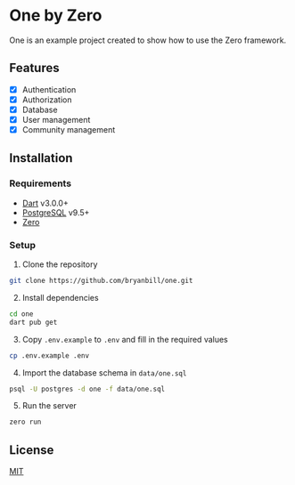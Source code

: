 # One by Zero

One is an example project created to show how to use the Zero framework.

## Features

- [x] Authentication
- [x] Authorization
- [x] Database
- [x] User management
- [x] Community management

## Installation

### Requirements

- [Dart](https://dart.dev/) v3.0.0+
- [PostgreSQL](https://www.postgresql.org/) v9.5+
- [Zero](https://zero.vercel.app)

### Setup

1. Clone the repository

```bash
git clone https://github.com/bryanbill/one.git
```

2. Install dependencies

```bash
cd one
dart pub get
```

3. Copy `.env.example` to `.env` and fill in the required values

```bash
cp .env.example .env
```

4. Import the database schema in `data/one.sql`

```bash
psql -U postgres -d one -f data/one.sql
```

5. Run the server

```bash
zero run
```

## License

[MIT](https://choosealicense.com/licenses/mit/)
